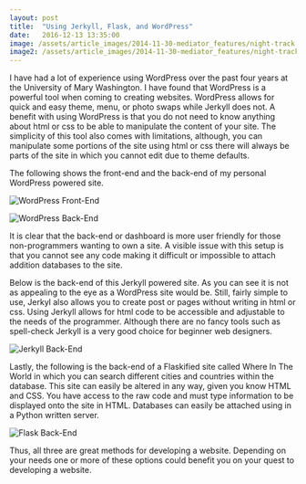 ```yaml
---
layout: post
title:  "Using Jerkyll, Flask, and WordPress"
date:   2016-12-13 13:35:00
image: /assets/article_images/2014-11-30-mediator_features/night-track.JPG
image2: /assets/article_images/2014-11-30-mediator_features/night-track-mobile.JPG
---
```


I have had a lot of experience using WordPress over the past four years at the University of Mary Washington. I have found that WordPress is
a powerful tool when coming to creating websites. WordPress allows for quick and easy theme, menu, or photo swaps while Jerkyll does not.
A benefit with using WordPress is that you do not need to know anything about html or css to be able to manipulate the content of your site.
The simplicity of this tool also comes with limitations, although, you can manipulate some portions of the site using html or css there will 
always be parts of the site in which you cannot edit due to theme defaults.

The following shows the front-end and the back-end of my personal WordPress powered site. 

![WordPress Front-End](https://chelseairizarry.github.io/assets/article_images/powered/wp_front.JPG)

![WordPress Back-End](https://chelseairizarry.github.io/assets/article_images/powered/wp_back.JPG)

It is clear that the back-end or dashboard is more user friendly for those non-programmers wanting to own a site. A visible issue with this setup
is that you cannot see any code making it difficult or impossible to attach addition databases to the site.

Below is the back-end of this Jerkyll powered site. As you can see it is not as appealing to the eye as a WordPress site would be. Still, fairly
simple to use, Jerkyl also allows you to create post or pages without writing in html or css. Using Jerkyll allows for html code to be accessible
and adjustable to the needs of the programmer. Although there are no fancy tools such as spell-check Jerkyll is a very good choice for beginner
web designers.

![Jerkyll Back-End](https://chelseairizarry.github.io/assets/article_images/powered/j_back.JPG)

Lastly, the following is the back-end of a Flaskified site called Where In The World in which you can search different cities and countries
within the database. This site can easily be altered in any way, given you know HTML and CSS. You have access to the raw code and must type 
information to be displayed onto the site in HTML. Databases can easily be attached using in a Python written server.

![Flask Back-End](https://chelseairizarry.github.io/assets/article_images/powered/f_back.JPG)

Thus, all three are great methods for developing a website. Depending on your needs one or more of these options could benefit you on your quest
to developing a website.